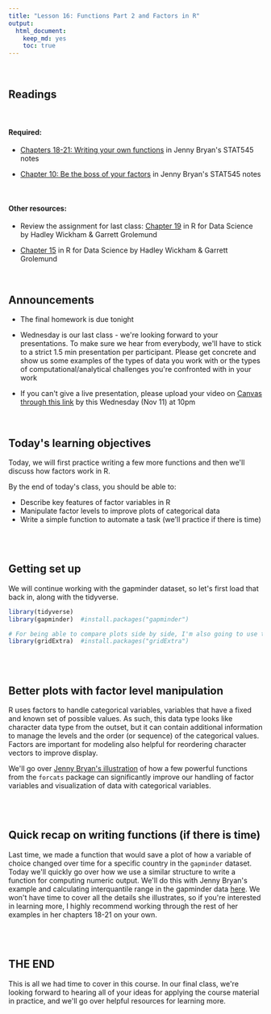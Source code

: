 ```yaml
---
title: "Lesson 16: Functions Part 2 and Factors in R"
output: 
  html_document:
    keep_md: yes 
    toc: true
---
```

  


<br>

## Readings

<br>

#### Required: 

* [Chapters 18-21: Writing your own functions](https://stat545.com/functions-part1.html) in Jenny Bryan's STAT545 notes

* [Chapter 10: Be the boss of your factors](https://stat545.com/factors-boss.html) in Jenny Bryan's STAT545 notes


<br>

#### Other resources:

* Review the assignment for last class: [Chapter 19](https://r4ds.had.co.nz/functions.html) in R for Data Science by Hadley Wickham & Garrett Grolemund

* [Chapter 15](https://r4ds.had.co.nz/factors.html) in R for Data Science by Hadley Wickham & Garrett Grolemund

<br>

## Announcements
* The final homework is due tonight

* Wednesday is our last class - we're looking forward to your presentations. To make sure we hear from everybody, we'll have to stick to a strict 1.5 min presentation per participant. Please get concrete and show us some examples of the types of data you work with or the types of computational/analytical challenges you're confronted with in your work

* If you can't give a live presentation, please upload your video on [Canvas through this link](https://canvas.cornell.edu/courses/21578/assignments/174563) by this Wednesday (Nov 11) at 10pm

<br>

## Today's learning objectives
Today, we will first practice writing a few more functions and then we'll discuss how factors work in R.

By the end of today's class, you should be able to:

* Describe key features of factor variables in R
* Manipulate factor levels to improve plots of categorical data
* Write a simple function to automate a task (we'll practice if there is time)

<br>
<br>

## Getting set up
We will continue working with the gapminder dataset, so let's first load that back in, along with the tidyverse.


```r
library(tidyverse)
library(gapminder)  #install.packages("gapminder")

# For being able to compare plots side by side, I'm also going to use the gridExtra package today
library(gridExtra)  #install.packages("gridExtra")
```

<br>
<br>


## Better plots with factor level manipulation 

R uses factors to handle categorical variables, variables that have a fixed and known set of possible values. As such, this data type looks like character data type from the outset, but it can contain additional information to manage the levels and the order (or sequence) of the categorical values. Factors are important for modeling also helpful for reordering character vectors to improve display. 

We'll go over [Jenny Bryan's illustration](https://stat545.com/factors-boss.html) of how a few powerful functions from the `forcats` package can significantly improve our handling of factor variables and visualization of data with categorical variables.

<br>
<br>

## Quick recap on writing functions (if there is time)

Last time, we made a function that would save a plot of how a variable of choice changed over time for a specific country in the `gapminder` dataset. Today we'll quickly go over how we use a similar structure to write a function for computing numeric output. We'll do this with Jenny Bryan's example and calculating interquantile range in the gapminder data [here](https://stat545.com/functions-part1.html). We won't have time to cover all the details she illustrates, so if you're interested in learning more, I highly recommend working through the rest of her examples in her chapters 18-21 on your own.

<br>
<br>


## THE END
This is all we had time to cover in this course. In our final class, we're looking forward to hearing all of your ideas for applying the course material in practice, and we'll go over helpful resources for learning more.
